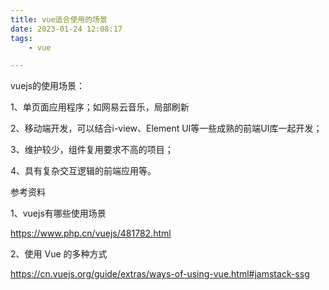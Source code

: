 ```yaml
---
title: vue适合使用的场景
date: 2023-01-24 12:08:17
tags:
	- vue

---
```


vuejs的使用场景：

1、单页面应用程序；如网易云音乐，局部刷新

2、移动端开发，可以结合i-view、Element UI等一些成熟的前端UI库一起开发；

3、维护较少，组件复用要求不高的项目；

4、具有复杂交互逻辑的前端应用等。





参考资料

1、vuejs有哪些使用场景

https://www.php.cn/vuejs/481782.html

2、使用 Vue 的多种方式

https://cn.vuejs.org/guide/extras/ways-of-using-vue.html#jamstack-ssg